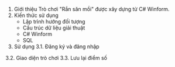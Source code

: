 1. Giới thiệu
   Trò chơi "Rắn săn mồi" được xây dựng từ C# Winform. 
2. Kiến thức sử dụng
   - Lập trình hướng đối tượng
   - Cấu trúc dữ liệu giải thuật
   - C# Winform
   - SQL
3. Sử dụng 
3.1. Đăng ký và đăng nhập
   
3.2. Giao diện trò chơi
3.3. Lưu lại điểm số
 

